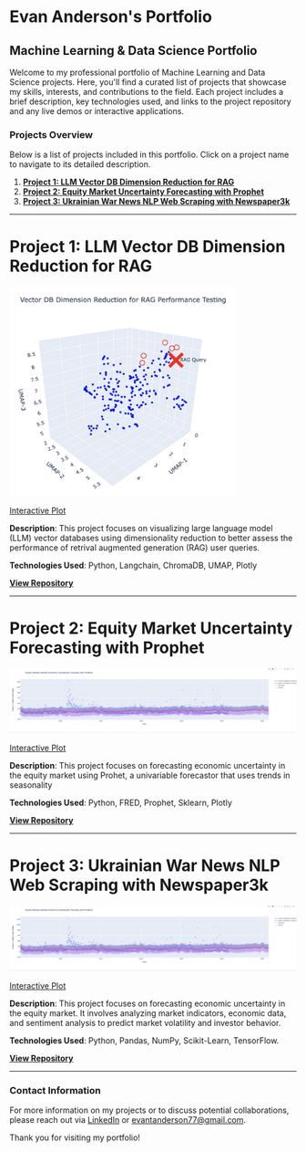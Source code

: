 # Evan Anderson's Portfolio

## Machine Learning & Data Science Portfolio

Welcome to my professional portfolio of Machine Learning and Data Science projects. Here, you'll find a curated list of projects that showcase my skills, interests, and contributions to the field. Each project includes a brief description, key technologies used, and links to the project repository and any live demos or interactive applications.

### Projects Overview

Below is a list of projects included in this portfolio. Click on a project name to navigate to its detailed description.

1. **[Project 1: LLM Vector DB Dimension Reduction for RAG](https://github.com/evananderson99/Evan_Anderson_Portfolio/tree/main/LLM%20Vector%20DB%20Dimension%20Reduction%20for%20RAG)**
2. **[Project 2: Equity Market Uncertainty Forecasting with Prophet](https://github.com/evananderson99/Evan_Anderson_Portfolio/tree/main/Equity%20Market%20Uncertainty%20Forecating%20with%20Prophet)**
3. **[Project 3: Ukrainian War News NLP Web Scraping with Newspaper3k]()**
---

# Project 1: LLM Vector DB Dimension Reduction for RAG

<img src="LLM Vector DB Dimension Reduction for RAG/Header_Photo.jpg" width="400" alt="LLM Vector DB Project 1 Image">

[Interactive Plot](https://chart-studio.plotly.com/~evan.anderson/1)

**Description**: This project focuses on visualizing large language model (LLM) vector databases using dimensionality reduction to better assess the performance of retrival augmented generation (RAG) user queries. 

**Technologies Used**: Python, Langchain, ChromaDB, UMAP, Plotly

**[View Repository](https://github.com/evananderson99/Evan_Anderson_Portfolio/tree/main/LLM%20Vector%20DB%20Dimension%20Reduction%20for%20RAG)**

---

# Project 2: Equity Market Uncertainty Forecasting with Prophet

<img src="Equity Market Uncertainty Forecating with Prophet/Header_Photo.jpg" width="1000" alt="Equity Market Uncertainty Forecasting Project 2 Image">

[Interactive Plot](https://chart-studio.plotly.com/~evan.anderson/4/#/)

**Description**: This project focuses on forecasting economic uncertainty in the equity market using Prohet, a univariable forecastor that uses trends in seasonality

**Technologies Used**: Python, FRED, Prophet, Sklearn, Plotly

**[View Repository](https://github.com/evananderson99/Evan_Anderson_Portfolio/tree/main/Equity%20Market%20Uncertainty%20Forecating%20with%20Prophet)**

---

# Project 3: Ukrainian War News NLP Web Scraping with Newspaper3k

<img src="Equity Market Uncertainty Forecating Project 2/Header_Photo.jpg" width="1000" alt="Equity Market Uncertainty Forecasting Project 2 Image">

[Interactive Plot](https://chart-studio.plotly.com/~evan.anderson/4/#/)

**Description**: This project focuses on forecasting economic uncertainty in the equity market. It involves analyzing market indicators, economic data, and sentiment analysis to predict market volatility and investor behavior.

**Technologies Used**: Python, Pandas, NumPy, Scikit-Learn, TensorFlow.

**[View Repository](Equity%20Marke%20Uncertainty%20Forecating%20Project%202/Forecasting_Economic_Uncertainty_in_Equity_Market.ipynb)**

---



### Contact Information

For more information on my projects or to discuss potential collaborations, please reach out via [LinkedIn]([Linkedin](https://www.linkedin.com/in/evan-anderson-351925193/)) or evantanderson77@gmail.com.

Thank you for visiting my portfolio!

